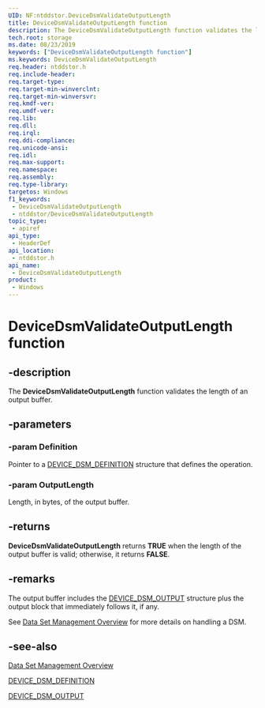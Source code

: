 ```yaml
---
UID: NF:ntddstor.DeviceDsmValidateOutputLength
title: DeviceDsmValidateOutputLength function
description: The DeviceDsmValidateOutputLength function validates the length of an output buffer.
tech.root: storage
ms.date: 08/23/2019
keywords: ["DeviceDsmValidateOutputLength function"]
ms.keywords: DeviceDsmValidateOutputLength
req.header: ntddstor.h
req.include-header: 
req.target-type: 
req.target-min-winverclnt: 
req.target-min-winversvr: 
req.kmdf-ver: 
req.umdf-ver: 
req.lib: 
req.dll: 
req.irql: 
req.ddi-compliance: 
req.unicode-ansi: 
req.idl: 
req.max-support: 
req.namespace: 
req.assembly: 
req.type-library: 
targetos: Windows
f1_keywords:
 - DeviceDsmValidateOutputLength
 - ntddstor/DeviceDsmValidateOutputLength
topic_type:
 - apiref
api_type:
 - HeaderDef
api_location:
 - ntddstor.h
api_name:
 - DeviceDsmValidateOutputLength
product:
 - Windows
---
```


# DeviceDsmValidateOutputLength function


## -description

The **DeviceDsmValidateOutputLength** function validates the length of an output buffer.

## -parameters

### -param Definition

Pointer to a [DEVICE_DSM_DEFINITION](ns-ntddstor-_device_dsm_definition.md) structure that defines the operation.

### -param OutputLength

Length, in bytes, of the output buffer.

## -returns

**DeviceDsmValidateOutputLength** returns **TRUE** when the length of the output buffer is valid; otherwise, it returns **FALSE**.

## -remarks

The output buffer includes the [DEVICE_DSM_OUTPUT](ns-ntddstor-_device_manage_data_set_attributes_output.md) structure plus the output block that immediately follows it, if any.

See [Data Set Management Overview](/windows-hardware/drivers/storage/data-set-management-overview) for more details on handling a DSM.

## -see-also

[Data Set Management Overview](/windows-hardware/drivers/storage/data-set-management-overview)

[DEVICE_DSM_DEFINITION](ns-ntddstor-_device_dsm_definition.md)

[DEVICE_DSM_OUTPUT](ns-ntddstor-_device_manage_data_set_attributes_output.md)
